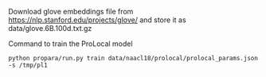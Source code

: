 
Download glove embeddings file from https://nlp.stanford.edu/projects/glove/
and store it as data/glove.6B.100d.txt.gz

Command to train the ProLocal model
```
python propara/run.py train data/naacl18/prolocal/prolocal_params.json -s /tmp/pl1
```


